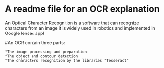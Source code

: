 # A readme file for an OCR explanation




An Optical Character Recognition is a software that can recognize characters 
from an image  it is widely used in robotics and implemented in Google lenses app!

  #An OCR contain three parts:
  
  
    °The image processing and preparation
    °The object and contour detection
    °The characters recognition by the libraries "Tesseract"
    

